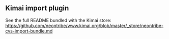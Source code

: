 ## Kimai import plugin

See the full README bundled with the Kimai store: https://github.com/neontribe/www.kimai.org/blob/master/_store/neontribe-cvs-import-bundle.md
